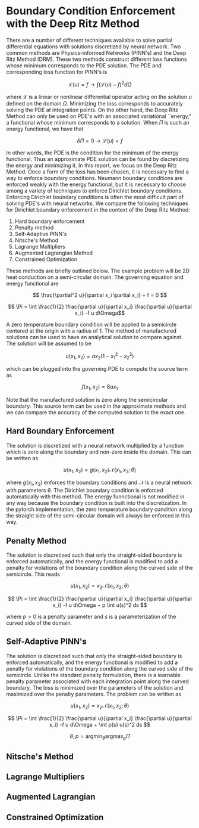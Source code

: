 # Boundary Condition Enforcement with the Deep Ritz Method

There are a number of different techniques available to solve partial differential equations with solutions discretized by neural network. Two common methods are Physics-informed Networks (PINN's) and the Deep Ritz Method (DRM). These two methods construct different loss functions whose minimum corresponds to the PDE solution. The PDE and corresponding loss function for PINN's is

$$ \mathcal{L}(u) =f \rightarrow \int \Big( \mathcal{L}(u) - f \Big)^2 d\Omega$$ 

where $\mathcal{L}$ is a linear or nonlinear differential operator acting on the solution $u$ defined on the domain $\Omega$. Minimizing the loss corresponds to accurately solving the PDE at integration points. On the other hand, the Deep Ritz Method can only be used on PDE's with an associated variational ``energy," a functional whose minimum corresponds to a solution. When $\Pi$ is such an energy functional, we have that

$$ \delta \Pi = 0 \rightarrow \mathcal{L}(u) = f $$

In other words, the PDE is the condition for the minimum of the energy functional. Thus an approximate PDE solution can be found by discretizing the energy and minimizing it. In this report, we focus on the Deep Ritz Method. Once a form of the loss has been chosen, it is necessary to find a way to enforce boundary conditions. Neumann boundary conditions are enforced weakly with the energy functional, but it is necessary to choose among a variety of techniques to enforce Dirichlet boundary conditions. Enforcing Dirichlet boundary conditions is often the most difficult part of solving PDE's with neural networks. We compare the following techniques for Dirichlet boundary enforcement in the context of the Deep Ritz Method:

1. Hard boundary enforcement
2. Penalty method
3. Self-Adaptive PINN's
4. Nitsche's Method
5. Lagrange Multipliers
6. Augmented Lagrangian Method
7. Constrained Optimization

These methods are briefly outlined below. The example problem will be 2D heat conduction on a semi-circular domain. The governing equation and energy functional are

$$ \frac{\partial^2 u}{\partial x_i \partial x_i}  + f = 0 $$

$$ \Pi = \int \frac{1}{2} \frac{\partial u}{\partial x_i} \frac{\partial u}{\partial x_i} -f u d\Omega$$

A zero temperature boundary condition will be applied to a semicircle centered at the origin with a radius of 1. The method of manufactured solutions can be used to have an analytical solution to compare against. The solution will be assumed to be 

$$ u(x_1,x_2) = a x_2(1-x_1^2-x_2^2) $$

which can be plugged into the governing PDE to compute the source term as

$$ f(x_1,x_2) = 8ax_1 $$

Note that the manufactured solution is zero along the semicircular boundary. This source term can be used in the approximate methods and we can compare the accuracy of the computed solution to the exact one. 

## Hard Boundary Enforcement

The solution is discretized with a neural network multiplied by a function which is zero along the boundary and non-zero inside the domain. This can be written as

$$ u(x_1,x_2) = g(x_1,x_2) \mathcal{N}(x_1,x_2;\theta) $$

where $g(x_1,x_2)$ enforces the boundary conditions and $\mathcal{N}$ is a neural network with parameters $\theta$. The Dirichlet boundary condition is enforced automatically with this method. The energy funnctional is not modified in any way because the boundary condition is built into the discretization. In the pytorch implementation, the zero temperature boundary condition along the straight side of the semi-circular domain will always be enforced in this way.

## Penalty Method

The solution is discretized such that only the straight-sided boundary is enforced automatically, and the energy functional is modified to add a penalty for violations of the boundary condition along the curved side of the semicircle. This reads

$$ u(x_1,x_2) = x_2 \mathcal{N}(x_1,x_2;\theta) $$

$$ \Pi = \int \frac{1}{2} \frac{\partial u}{\partial x_i} \frac{\partial u}{\partial x_i} -f u d\Omega + p \int u(s)^2 ds $$

where $p>0$ is a penalty parameter and $s$ is a parameterization of the curved side of the domain.

## Self-Adaptive PINN's

The solution is discretized such that only the straight-sided boundary is enforced automatically, and the energy functional is modified to add a penalty for violations of the boundary condition along the curved side of the semicircle. Unlike the standard penalty formulation, there is a learnable penalty parameter associated with each integration point along the curved boundary. The loss is minimized over the parameters of the solution and maximized over the penalty parameters. The problem can be written as

$$ u(x_1,x_2) = x_2 \mathcal{N}(x_1,x_2;\theta) $$

$$ \Pi = \int \frac{1}{2} \frac{\partial u}{\partial x_i} \frac{\partial u}{\partial x_i} -f u d\Omega + \int p(s) u(s)^2 ds $$

$$ \theta, p = \text{argmin}_{\theta} \text{argmax}_{p} \Pi  $$

## Nitsche's Method

## Lagrange Multipliers

## Augmented Lagrangian

## Constrained Optimization
